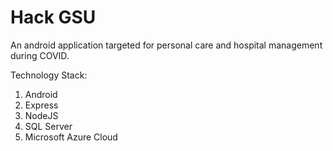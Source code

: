 # Hack GSU
An android application targeted for personal care and hospital management during COVID.

Technology Stack:
1. Android
2. Express
3. NodeJS
4. SQL Server
5. Microsoft Azure Cloud 
